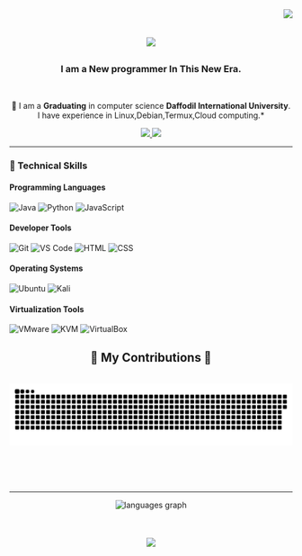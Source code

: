 <img align="right" src="https://visitor-badge.laobi.icu/badge?page_id=samir.samir" />

<h1 align="center">
    <img src="https://readme-typing-svg.herokuapp.com/?font=Righteous&size=35&center=true&vCenter=true&width=500&height=70&duration=4000&lines=Hi+There!+👋;+I'm+Shahriyar+alam+Samir!;" />
</h1>

<h3 align="center">I am a New programmer In This New Era.</h3>

<br/>

<div align="center">
 
 🔭 I am a **Graduating** in  computer science **Daffodil International University**. I have experience in Linux,Debian,Termux,Cloud computing.*

 </div>
 
<div align="center"> 
  <a href="mailto:shahriyaralamsamir@gmail.com">
    <img src="https://img.shields.io/badge/Gmail-333333?style=for-the-badge&logo=gmail&logoColor=red" />
  </a>
  <a href="https://www.linkedin.com/in/mdshahriyaralam/" target="_blank">
    <img src="https://img.shields.io/badge/LinkedIn-0077B5?style=for-the-badge&logo=linkedin&logoColor=white" target="_blank" />
  </a>
  
</div>

 <hr/>
 

### 🔧 Technical Skills

#### Programming Languages
![Java](https://img.shields.io/badge/Java-ED8B00?style=for-the-badge&logo=java&logoColor=white)
![Python](https://img.shields.io/badge/Python-3776AB?style=for-the-badge&logo=python&logoColor=white)
![JavaScript](https://img.shields.io/badge/JavaScript-F7DF1E?style=for-the-badge&logo=javascript&logoColor=black)




#### Developer Tools
![Git](https://img.shields.io/badge/Git-F05032?style=for-the-badge&logo=git&logoColor=white)
![VS Code](https://img.shields.io/badge/VS_Code-0078D4?style=for-the-badge&logo=visual-studio-code&logoColor=white)
![HTML](https://img.shields.io/badge/HTML5-E34F26?style=for-the-badge&logo=html5&logoColor=white)
![CSS](https://img.shields.io/badge/CSS3-1572B6?style=for-the-badge&logo=css3&logoColor=white)




#### Operating Systems
![Ubuntu](https://img.shields.io/badge/Ubuntu-E95420?style=for-the-badge&logo=ubuntu&logoColor=white)
![Kali](https://img.shields.io/badge/Kali-268BFF?style=for-the-badge&logo=kalilinux&logoColor=white)



#### Virtualization Tools
![VMware](https://img.shields.io/badge/VMware-607078?style=for-the-badge&logo=vmware&logoColor=white)
![KVM](https://img.shields.io/badge/KVM-000000?style=for-the-badge&logo=kvm&logoColor=white)
![VirtualBox](https://img.shields.io/badge/VirtualBox-183A61?style=for-the-badge&logo=virtualbox&logoColor=white)

<div align="center">
  <h2>🐍 My Contributions 🐍</h2>
  <br>
  <img alt="snake eating my contributions" src="https://raw.githubusercontent.com/nazrulhuda/nazrulhuda/output/github-contribution-grid-snake.svg" />
  
  <br/><br/><br/>
</div>

<hr/>







<div align="center">
  <img src="https://github-readme-stats.vercel.app/api/top-langs?username=SaSamir05&locale=en&hide_title=false&layout=compact&card_width=320&langs_count=5&theme=dracula&hide_border=false" height="150" alt="languages graph"  />
</div>



<h1 align="center">
    <img src="https://readme-typing-svg.herokuapp.com/?font=Righteous&size=35&center=true&vCenter=true&width=500&height=70&duration=4000&lines=Thank+You!+👋;+Please+feel+free+to+contact!;" />
</h1>


